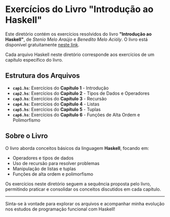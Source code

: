 # Exercícios do Livro "Introdução ao Haskell"

Este diretório contém os exercícios resolvidos do livro **"Introdução ao Haskell"**, de *Stenio Melo Araújo* e *Benedito Melo Acióly*. O livro está disponível gratuitamente [neste link](http://www2.uesb.br/editora/wp-content/uploads/Introducao-ao-Haskel.pdf).

Cada arquivo Haskell neste diretório corresponde aos exercícios de um capítulo específico do livro.

## Estrutura dos Arquivos

- **`cap1.hs`**: Exercícios do **Capítulo 1** - Introdução
- **`cap2.hs`**: Exercícios do **Capítulo 2** - Tipos de Dados e Operadores
- **`cap3.hs`**: Exercícios do **Capítulo 3** - Recursão
- **`cap4.hs`**: Exercícios do **Capítulo 4** - Listas
- **`cap5.hs`**: Exercícios do **Capítulo 5** - Tuplas
- **`cap6.hs`**: Exercícios do **Capítulo 6** - Funções de Alta Ordem e Polimorfismo

## Sobre o Livro

O livro aborda conceitos básicos da linguagem **Haskell**, focando em:
- Operadores e tipos de dados
- Uso de recursão para resolver problemas
- Manipulação de listas e tuplas
- Funções de alta ordem e polimorfismo

Os exercícios neste diretório seguem a sequência proposta pelo livro, permitindo praticar e consolidar os conceitos discutidos em cada capítulo.

---

Sinta-se à vontade para explorar os arquivos e acompanhar minha evolução nos estudos de programação funcional com Haskell!
